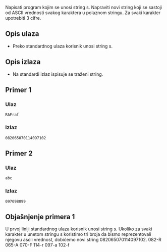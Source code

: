 
Napisati program kojim se unosi string s. Napraviti novi string koji se sastoji od ASCII vrednosti
svakog karaktera u polaznom stringu. Za svaki karakter upotrebiti 3 cifre.

## Opis ulaza

  - Preko standardnog ulaza korisnik unosi string s.

## Opis izlaza

  - Na standardi izlaz ispisuje se traženi string.

## Primer 1

### Ulaz

~~~
RAFraf
~~~

### Izlaz

~~~
082065070114097102
~~~

## Primer 2

### Ulaz

~~~
abc
~~~

### Izlaz

~~~
097098099
~~~

## Objašnjenje primera 1

U prvoj liniji standardnog ulaza korisnik unosi string s. Ukoliko za svaki karakter u unetom stringu s koristimo tri broja da bismo reprezentovali njegovu ascii vrednost, dobićemo novi string 082065070114097102. 082-R 065-A 070-F 114-r 097-a 102-f
